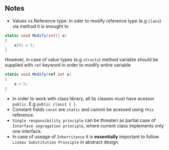 ## Notes

* Values vs Reference type: In oder to modify reference type (e.g `class`) via method it is enought to

```cs
static void Modify(int[] a)
{
	a[0] = 5;
}
```

However, in case of value types (e.g `structs`) method variable should be supplied with `ref` keyword in order to modify entire variable

```cs
static void Modify(ref int a)
{
	a = 5;
}
```
	
* In order to work with class library, all its classes must have acessor `public`. E.g `public class1 { }`.
* Constant fields `const` are `static` and cannot be acessed using `this` reference.
* `Single responsibility principle` can be threaten as partial case of `Interface segragation principle`, where current class implements only one interface.
* In case of useage of `Inherritance` it is **essentially** important to follow `Liskov Substitution Principle` in abstract design.